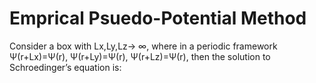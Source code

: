 # Emprical Psuedo-Potential Method
Consider a box with Lx,Ly,Lz→ ∞, where in a periodic framework Ψ(r+Lx)=Ψ(r), Ψ(r+Ly)=Ψ(r), Ψ(r+Lz)=Ψ(r), then the solution to Schroedinger’s equation is:
